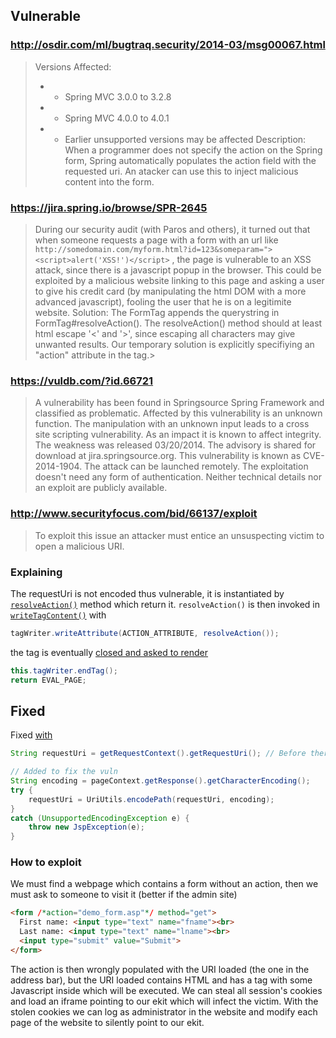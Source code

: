 ## Vulnerable

### http://osdir.com/ml/bugtraq.security/2014-03/msg00067.html
> Versions Affected:
> - - Spring MVC 3.0.0 to 3.2.8
> - - Spring MVC 4.0.0 to 4.0.1
> - - Earlier unsupported versions may be affected
> Description:
> When a programmer does not specify the action on the Spring form, Spring automatically populates the action field with the requested uri. An atacker can use this to inject malicious content into the form.

### https://jira.spring.io/browse/SPR-2645

> During our security audit (with Paros and others), it turned out that when someone requests a page with a form with an url like `http://somedomain.com/myform.html?id=123&someparam="><script>alert('XSS!')</script>` , the page is vulnerable to an XSS attack, since there is a javascript popup in the browser.
> This could be exploited by a malicious website linking to this page and asking a user to give his credit card (by manipulating the html DOM with a more advanced javascript), fooling the user that he is on a legitimite website.
> Solution: The FormTag appends the querystring in FormTag#resolveAction().
> The resolveAction() method should at least html escape '<' and '>', since escaping all characters may give unwanted results. Our temporary solution is explicitly specifiying an "action" attribute in the tag.> 

### https://vuldb.com/?id.66721

> A vulnerability has been found in Springsource Spring Framework and classified as problematic. Affected by this vulnerability is an unknown function. The manipulation with an unknown input leads to a cross site scripting vulnerability. As an impact it is known to affect integrity.
> The weakness was released 03/20/2014. The advisory is shared for download at jira.springsource.org. This vulnerability is known as CVE-2014-1904. The attack can be launched remotely. The exploitation doesn't need any form of authentication. Neither technical details nor an exploit are publicly available.

### http://www.securityfocus.com/bid/66137/exploit

> To exploit this issue an attacker must entice an unsuspecting victim to open a malicious URI.

### Explaining
The requestUri is not encoded thus vulnerable, it is instantiated by [`resolveAction()`](https://github.com/spring-projects/spring-framework/blob/741b4b229ae032bd17175b46f98673ce0bd2d485/spring-webmvc/src/main/java/org/springframework/web/servlet/tags/form/FormTag.java#L430) method which return it.
`resolveAction()` is then invoked in [`writeTagContent()`](https://github.com/spring-projects/spring-framework/blob/741b4b229ae032bd17175b46f98673ce0bd2d485/spring-webmvc/src/main/java/org/springframework/web/servlet/tags/form/FormTag.java#L345) with

```java
tagWriter.writeAttribute(ACTION_ATTRIBUTE, resolveAction());
```

the tag is eventually [closed and asked to render](https://github.com/spring-projects/spring-framework/blob/bc14c5ba83e1f211628456bbccce7b2531aac58c/spring-webmvc/src/main/java/org/springframework/web/servlet/tags/form/FormTag.java#L483)

```java
this.tagWriter.endTag();
return EVAL_PAGE;
```

## Fixed

Fixed [with](https://github.com/spring-projects/spring-framework/commit/741b4b229ae032bd17175b46f98673ce0bd2d485) 

```java
String requestUri = getRequestContext().getRequestUri(); // Before there was only this line

// Added to fix the vuln
String encoding = pageContext.getResponse().getCharacterEncoding();
try {
	requestUri = UriUtils.encodePath(requestUri, encoding);
}
catch (UnsupportedEncodingException e) {
	throw new JspException(e);
}
```

### How to exploit

We must find a webpage which contains a form without an action, then we must ask to someone to visit it (better if the admin site)

```html
<form /*action="demo_form.asp"*/ method="get">
  First name: <input type="text" name="fname"><br>
  Last name: <input type="text" name="lname"><br>
  <input type="submit" value="Submit">
</form>
```

The action is then wrongly populated with the URI loaded (the one in the address bar), but the URI loaded contains HTML and has a tag with some Javascript inside which will be executed. We can steal all session's cookies and load an iframe pointing to our ekit which will infect the victim. With the stolen cookies we can log as administrator in the website and modify each page of the website to silently point to our ekit.

